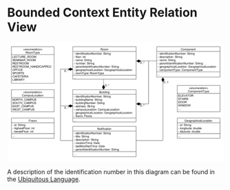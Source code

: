 # Bounded Context Entity Relation View

![Entity Relation View](../figures/entity_relation_view/building_entity_relation_view_2.0.png)

A description of the identification number in this diagram can be found in the [Ubiquitous Language](https://git.scc.kit.edu/-/ide/project/cm-tm/cm-team/3.projectwork/pse/docsc/tree/master/-/pages/ubiquitous_language.md/).
 
